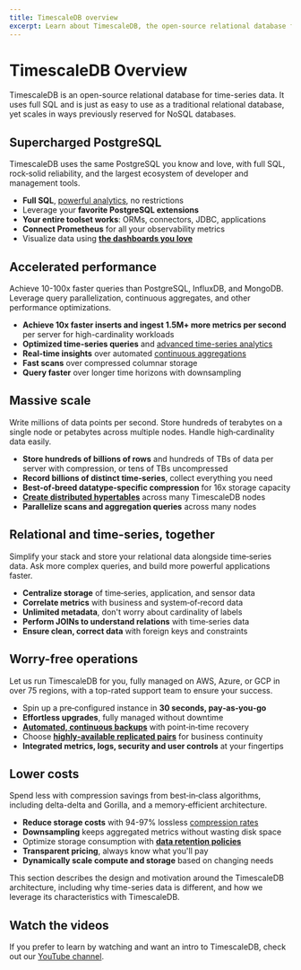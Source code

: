 ```yaml
---
title: TimescaleDB overview
excerpt: Learn about TimescaleDB, the open-source relational database for time-series data
---
```


# TimescaleDB Overview
TimescaleDB is an open-source relational database for time-series data. It uses
full SQL and is just as easy to use as a traditional relational database, yet
scales in ways previously reserved for NoSQL databases.

## Supercharged PostgreSQL
TimescaleDB uses the same PostgreSQL you know and love, with full SQL,
rock‑solid reliability, and the largest ecosystem of developer and management
tools.

*   **Full SQL**, [powerful analytics][hyperfunctions], no restrictions
*   Leverage your **favorite PostgreSQL extensions**
*   **Your entire toolset works**: ORMs, connectors, JDBC, applications
*   **Connect Prometheus** for all your observability metrics
*   Visualize data using **[the dashboards you love][grafana]**

## Accelerated performance
Achieve 10-100x faster queries than PostgreSQL, InfluxDB, and MongoDB. Leverage
query parallelization, continuous aggregates, and other performance
optimizations.

*   **Achieve 10x faster inserts and ingest 1.5M+ more metrics per second** per
    server for high-cardinality workloads
*   **Optimized time-series queries** and
    [advanced time-series analytics][hyperfunctions]
*   **Real-time insights** over automated
    [continuous aggregations][continuous-aggregates]
*   **Fast scans** over compressed columnar storage
*   **Query faster** over longer time horizons with downsampling

## Massive scale
Write millions of data points per second. Store hundreds of terabytes on a single
node or petabytes across multiple nodes. Handle high‑cardinality data easily.

*   **Store hundreds of billions of rows** and hundreds of TBs of data per
    server with compression, or tens of TBs uncompressed
*   **Record billions of distinct time‑series**, collect everything you need
*   **Best‑of‑breed datatype‑specific compression** for 16x storage capacity
*   **[Create distributed hypertables][multinode]** across many TimescaleDB
    nodes
*   **Parallelize scans and aggregation queries** across many nodes

## Relational and time-series, together
Simplify your stack and store your relational data alongside time‑series data.
Ask more complex queries, and build more powerful applications faster.

*   **Centralize storage** of time‑series, application, and sensor data
*   **Correlate metrics** with business and system‑of‑record data
*   **Unlimited metadata**, don't worry about cardinality of labels
*   **Perform JOINs to understand relations** with time‑series data
*   **Ensure clean, correct data** with foreign keys and constraints

## Worry-free operations
Let us run TimescaleDB for you, fully managed on AWS, Azure, or GCP in over 75
regions, with a top-rated support team to ensure your success.

*   Spin up a pre‑configured instance in **30 seconds, pay‑as‑you‑go**
*   **Effortless upgrades**, fully managed without downtime
*   **[Automated, continuous backups][backups]** with point‑in‑time recovery
*   Choose **[highly‑available replicated pairs][replication]** for business
    continuity
*   **Integrated metrics, logs, security and user controls** at your fingertips

## Lower costs
Spend less with compression savings from best‑in‑class algorithms, including delta-delta and Gorilla, and a memory‑efficient architecture.

*   **Reduce storage costs** with 94-97% lossless
    [compression rates][compression]
*   **Downsampling** keeps aggregated metrics without wasting disk space
*   Optimize storage consumption with
    **[data retention policies][data-retention]**
*   **Transparent pricing**, always know what you'll pay
*   **Dynamically scale compute and storage** based on changing needs

This section describes the design and motivation around the TimescaleDB
architecture, including why time-series data is different, and how we leverage
its characteristics with TimescaleDB.

## Watch the videos
If you prefer to learn by watching and want an intro to TimescaleDB, check out
our [YouTube channel][youtube].

[backups]: /timescaledb/:currentVersion:/how-to-guides/backup-and-restore/
[compression]: /timescaledb/:currentVersion:/how-to-guides/compression/
[continuous-aggregates]: /api/:currentVersion:/continuous-aggregates/
[data-retention]: /timescaledb/:currentVersion:/how-to-guides/data-retention/
[grafana]: /timescaledb/:currentVersion:/tutorials/grafana/
[hyperfunctions]: /api/:currentVersion:/hyperfunctions/
[multinode]: /api/:currentVersion:/distributed-hypertables/
[replication]: /timescaledb/:currentVersion:/how-to-guides/replication-and-ha/
[youtube]: https://www.youtube.com/c/TimescaleDB/featured/
